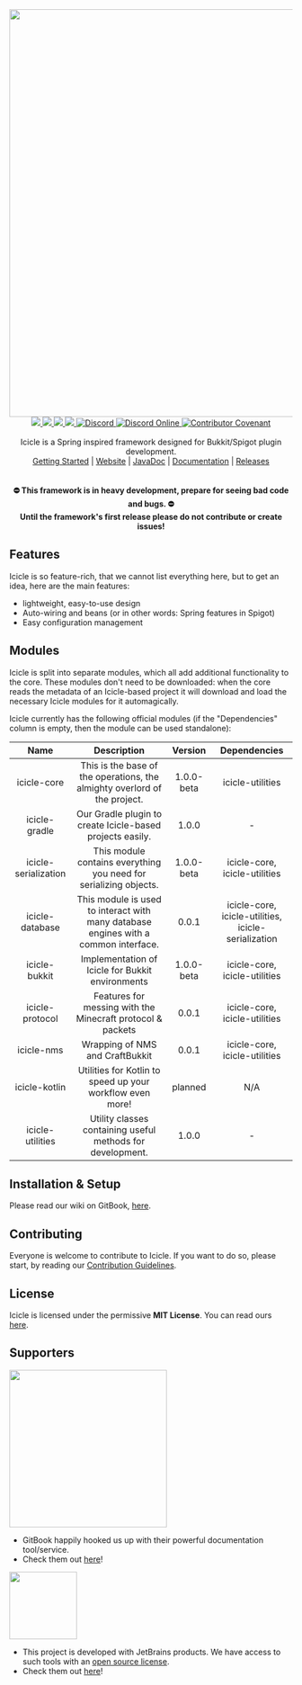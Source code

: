 <div align="center">
  <img src="https://user-images.githubusercontent.com/36101494/111905318-4e8d5e80-8a4b-11eb-8e9c-666b3f3d49a3.png" width="725" />
  <div id="links">
    <a href="https://github.com/IceyLeagons/Icicle/actions/workflows/gradle.yml">
      <img src="https://github.com/IceyLeagons/Icicle/actions/workflows/gradle.yml/badge.svg?branch=master" />
    </a>
    <a href="https://www.codacy.com/gh/IceyLeagons/Icicle/dashboard?utm_source=github.com&amp;utm_medium=referral&amp;utm_content=IceyLeagons/Icicle&amp;utm_campaign=Badge_Grade">
      <img src="https://app.codacy.com/project/badge/Grade/5b12166b807048cebf3dd5e94a45e4e3" />
    </a>
    <a href="">
      <img src="https://img.shields.io/github/license/IceyLeagons/Icicle" />
    </a>
    <a href="">
      <img src="https://img.shields.io/badge/Made%20with-%E2%9D%A4-red">
    </a>
    <a href="https://discord.iceyleagons.net/">
      <img alt="Discord" src="https://img.shields.io/badge/discord-IceyLeagons-738bd7.svg?style=square" />
    </a>
    <a href="https://discord.iceyleagons.net/">
      <img alt="Discord Online" src="https://img.shields.io/discord/489789322300620801.svg" />
    </a>
    <a href="https://github.com/IceyLeagons/Icicle/CODE_OF_CONDUCT.md/">
      <img alt="Contributor Covenant" src="https://img.shields.io/badge/Contributor%20Covenant-2.0-4baaaa.svg" />
    </a>
  </div>
  <br>
  <div id="description">
    Icicle is a Spring inspired framework designed for Bukkit/Spigot plugin development.
  </div>
  <div id="links">
    <a href="https://docs.iceyleagons.net/icicle/welcome-to-icicle/icicle-workspace-setup">Getting Started</a>
    |
    <a href="https://icicle.iceyleagons.net">Website</a>
    |
    <a href="https://https://github.com/IceyLeagons/Icicle/">JavaDoc</a>
    |
    <a href="https://docs.iceyleagons.net/icicle">Documentation</a>
    |
    <a href="https://github.com/IceyLeagons/Icicle/releases">Releases</a> <!-- Yeah clear trace of where the idea came from, shoutout to Reposilite, great software! -->
 </div>
 <br><br>
 <strong>
  ⛔ This framework is in heavy development, prepare for seeing bad code and bugs. ⛔<br>
   Until the framework's first release please do not contribute or create issues!
 </strong>
</div>



## Features

Icicle is so feature-rich, that we cannot list everything here, but to get an idea, here are the main features:

- lightweight, easy-to-use design
- Auto-wiring and beans (or in other words: Spring features in Spigot)
- Easy configuration management

## Modules

Icicle is split into separate modules, which all add additional functionality to the core. These modules don't need to
be downloaded: when the core reads the metadata of an Icicle-based project it will download and load the necessary
Icicle modules for it automagically.

Icicle currently has the following official modules (if the "Dependencies" column is empty, then the module can be used
standalone):

| Name | Description | Version | Dependencies |
|:----:|:-----------:|:-------:|:------------:|
| icicle-core | This is the base of the operations, the almighty overlord of the project. | 1.0.0-beta | icicle-utilities |
| icicle-gradle | Our Gradle plugin to create Icicle-based projects easily. | 1.0.0 | - |
| icicle-serialization | This module contains everything you need for serializing objects. | 1.0.0-beta | icicle-core, icicle-utilities |
| icicle-database | This module is used to interact with many database engines with a common interface. | 0.0.1 | icicle-core, icicle-utilities, icicle-serialization |
| icicle-bukkit | Implementation of Icicle for Bukkit environments | 1.0.0-beta | icicle-core, icicle-utilities |
| icicle-protocol | Features for messing with the Minecraft protocol & packets | 0.0.1 | icicle-core, icicle-utilities |
| icicle-nms | Wrapping of NMS and CraftBukkit | 0.0.1 | icicle-core, icicle-utilities |
| icicle-kotlin | Utilities for Kotlin to speed up your workflow even more! | planned | N/A |
| icicle-utilities | Utility classes containing useful methods for development. | 1.0.0 | - |

## Installation & Setup

Please read our wiki on GitBook, [here]().

## Contributing

Everyone is welcome to contribute to Icicle. If you want to do so, please start, by reading
our [Contribution Guidelines]().

## License

Icicle is licensed under the permissive **MIT License**. You can read
ours [here](https://github.com/IceyLeagons/Icicle/blob/master/LICENSE).

## Supporters

<img src="https://user-images.githubusercontent.com/36101494/110477295-47795e80-80e3-11eb-9c3e-bf57776e3680.png" width="280">

- GitBook happily hooked us up with their powerful documentation tool/service.
- Check them out [here](https://www.gitbook.com/?utm_source=content&utm_medium=trademark&utm_campaign=iceyleagons)!

<img src="https://user-images.githubusercontent.com/36101494/110478780-fd917800-80e4-11eb-9358-fcc8de4baa99.png" width="120">

- This project is developed with JetBrains products. We have access to such tools with
  an [open source license](https://www.jetbrains.com/community/opensource).
- Check them out [here](https://jb.gg/OpenSource)!
